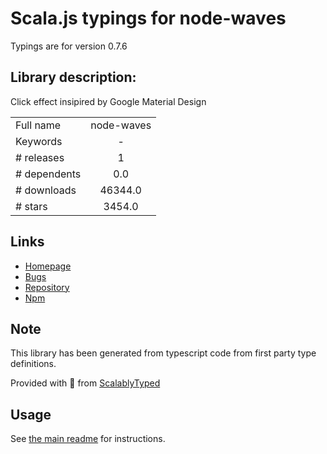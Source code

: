 
# Scala.js typings for node-waves

Typings are for version 0.7.6

## Library description:
Click effect insipired by Google Material Design

|                    |                 |
| ------------------ | :-------------: |
| Full name          | node-waves |
| Keywords           | - |
| # releases         | 1 |
| # dependents       | 0.0 |
| # downloads        | 46344.0 |
| # stars            | 3454.0 |

## Links
- [Homepage](http://fian.my.id/Waves)
- [Bugs](https://github.com/fians/Waves/issues)
- [Repository](https://github.com/fians/Waves)
- [Npm](https://www.npmjs.com/package/node-waves)
    


## Note
This library has been generated from typescript code from first party type definitions.

Provided with :purple_heart: from [ScalablyTyped](https://github.com/oyvindberg/ScalablyTyped)

## Usage
See [the main readme](../../readme.md) for instructions.


